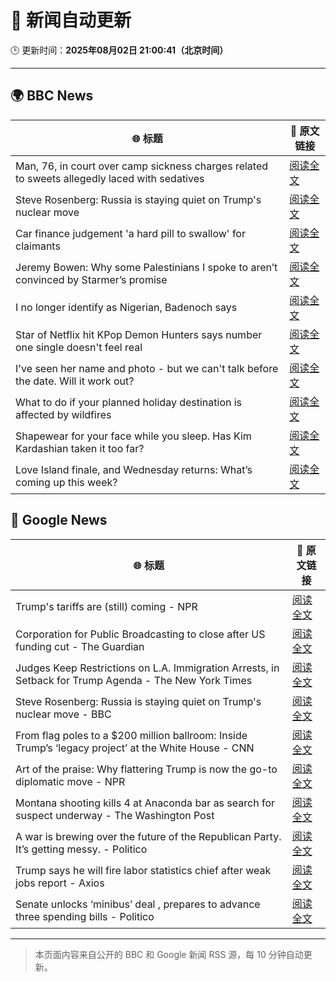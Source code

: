 # 🧠 新闻自动更新

🕒 更新时间：**2025年08月02日 21:00:41（北京时间）**

---

## 🌍 BBC News

| 🌐 标题 | 🔗 原文链接 |
|--------|-------------|
| Man, 76, in court over camp sickness charges related to sweets allegedly laced with sedatives | [阅读全文](https://www.bbc.com/news/articles/cwyep6j7z0zo?at_medium=RSS&at_campaign=rss) |
| Steve Rosenberg: Russia is staying quiet on Trump's nuclear move | [阅读全文](https://www.bbc.com/news/articles/cly4kgv9238o?at_medium=RSS&at_campaign=rss) |
| Car finance judgement 'a hard pill to swallow' for claimants | [阅读全文](https://www.bbc.com/news/articles/c7vle481ydno?at_medium=RSS&at_campaign=rss) |
| Jeremy Bowen: Why some Palestinians I spoke to aren’t convinced by Starmer’s promise | [阅读全文](https://www.bbc.com/news/articles/cd6n0eeqp54o?at_medium=RSS&at_campaign=rss) |
| I no longer identify as Nigerian, Badenoch says | [阅读全文](https://www.bbc.com/news/articles/c24z77yg16eo?at_medium=RSS&at_campaign=rss) |
| Star of Netflix hit KPop Demon Hunters says number one single doesn't feel real | [阅读全文](https://www.bbc.com/news/articles/c3dpxknjn07o?at_medium=RSS&at_campaign=rss) |
| I've seen her name and photo - but we can't talk before the date. Will it work out? | [阅读全文](https://www.bbc.com/news/articles/c9w1we5gz5qo?at_medium=RSS&at_campaign=rss) |
| What to do if your planned holiday destination is affected by wildfires | [阅读全文](https://www.bbc.com/news/articles/c626zp6k4g7o?at_medium=RSS&at_campaign=rss) |
| Shapewear for your face while you sleep. Has Kim Kardashian taken it too far? | [阅读全文](https://www.bbc.com/news/articles/cn72rpzg0lpo?at_medium=RSS&at_campaign=rss) |
| Love Island finale, and Wednesday returns: What’s coming up this week? | [阅读全文](https://www.bbc.com/news/articles/c15l4kv45v5o?at_medium=RSS&at_campaign=rss) |

## 📰 Google News

| 🌐 标题 | 🔗 原文链接 |
|--------|-------------|
| Trump's tariffs are (still) coming - NPR | [阅读全文](https://news.google.com/rss/articles/CBMijgFBVV95cUxNSFNxNGR1TERWcUI1bUtVQVowNTZwTzBPcktXZlgyT3o4SDRSakZyQno0V1ZDVGc4YnNXTktXSXA2VmNaOFpSZVF4TGJPejlVNFpEZTVzNjJXdHhadktIQ193blFVRndUenY0MWV4YWVwRkhwaEoyekRqYUFjQms2RnUyTklTNGFSV2xnaXpR?oc=5) |
| Corporation for Public Broadcasting to close after US funding cut - The Guardian | [阅读全文](https://news.google.com/rss/articles/CBMilgFBVV95cUxNMmMyS2xjbkJ4VFAzVFFkMHBBSmZxV0JrNG9rc3Z4aUZkdnVJSVdkMzdXRUF6QUpyZEFBNTRFQTl4Y2F2c19YLW5VdTY1Zkk5eE94UmR4YkdyRmkyNWFJb3lWODUyVzZOeDhCbGRuc0tlcFFvUG5kV1VpbnAzX255WnYyV2txQUszNkZrQzlINTZ6NWljbGc?oc=5) |
| Judges Keep Restrictions on L.A. Immigration Arrests, in Setback for Trump Agenda - The New York Times | [阅读全文](https://news.google.com/rss/articles/CBMihgFBVV95cUxOUVRFQnhFV3NqVnJqTGtpcE9LMlNNcFNYT0FGWldIYXVseVk1djMyM3Jlc1lpNXpTdzNJRi1DamgzeXZMRnBiMHdMQm9UZ1ctaTI2WUY2UXNPTUZRNUd5ZjZnN21Mcmh1ZWpvUDB5VUJ3NEI0d3VHeTItLVVVVEhkeVIwOXMwUQ?oc=5) |
| Steve Rosenberg: Russia is staying quiet on Trump's nuclear move - BBC | [阅读全文](https://news.google.com/rss/articles/CBMiWkFVX3lxTFBVOGFlU1J3QUJXd2JwTXFvVDNVR0hTTTBhMXd5R3M3Y1Q5WTk1R2g5Nk5XV2UtaGY2U0xRaGRaNFVCOFpIeVNCeGVDTWVrNHN6TWZXZG9zbVE2Z9IBX0FVX3lxTE5wZVliR1lHa3dmQnowTENCVUFBLU5ka251OVVWRGRqMHB3cGp3UzdpeDN3Qlh4aEVCeUVaU0lZTXItSW1tekNrYThVZThQZHIxMFZlcEpNTWo3eDJuSzI0?oc=5) |
| From flag poles to a $200 million ballroom: Inside Trump’s ‘legacy project’ at the White House - CNN | [阅读全文](https://news.google.com/rss/articles/CBMihAFBVV95cUxQaG1ER2R1RUdTTzV0Q2tZajd6bktoajNqS3Bhd0w3RDBnWTNTVGpOSE5IcmR4NUNydW85b3FZdEtIMXY5RHVVcjUxb0JqbTRpS2VWSFpEcFZnUEI2OW9CNEt4LWo4Y3NQRU9DemIwdEN1MG9OZDdSUlNNcUJIQ3ZNaEVjd0XSAYoBQVVfeXFMTjVHSlJvb3pSYnpGWjVMdVRmRDFXWks5cVFOSC1sbmwwaUlxMGtGd1puZnhrQ25xQ2lsUlhJVW1rVFlfMW5rRkJOam04VDVOV2x0Zld5bkV4UHBPMmJHNG03NTlZbm80OGRUaWZQWXNoNWliT29vWlhseWxyQVdQcGxpV2dpczV0cGNn?oc=5) |
| Art of the praise: Why flattering Trump is now the go-to diplomatic move - NPR | [阅读全文](https://news.google.com/rss/articles/CBMidEFVX3lxTE85REJxWXp0dzZoTjQ3V0cxMk9hSXRYZk9VSTNvNk5yem1fbWxiRWdRVFVkSV9ra0Z3YW9kNC1BRE5fNzRFbDNiMVZwMDdubm1HTEFzQWJBMXdaS2cxSENYM0xnOUEyeWhSN2x1aW9FbVpScnht?oc=5) |
| Montana shooting kills 4 at Anaconda bar as search for suspect underway - The Washington Post | [阅读全文](https://news.google.com/rss/articles/CBMikAFBVV95cUxNNXNwSy0yZ09uODllLXV6d3dodGtPZmJzbDhWdzdKVXBzcERKZGpSVmg0aVMxMWYtUmVWa2JkLXZpTVMxSWQ0c0d5a19Mcml2Rkt6UVk1LUtEc21IQkVtU0czMGVvbFJVeEdSY1NwUVljdTNneWlQdEktcG1vRWN6RDE4RW9SeDZaanFGVkpUOW0?oc=5) |
| A war is brewing over the future of the Republican Party. It’s getting messy. - Politico | [阅读全文](https://news.google.com/rss/articles/CBMinwFBVV95cUxQT3FoNU5aQ2dJbC1hTkxjZmc5ZjVPVXhRNWZQUV82ZjBxMldoZjAtUUFSMzV6S010anFFQkh0NnpqUWdzZlMwSlp0WkhqM2s3UTdYS3MxRFlNM1ROTkZoNlpjNDNLbmhDY3VtcmhMcEF4NXdTWG1tLUl3bTJOQzZfcWVWZWh2RzFwc3hPQkNPeC1fcFVZZFJuLW9xWGRZUlU?oc=5) |
| Trump says he will fire labor statistics chief after weak jobs report - Axios | [阅读全文](https://news.google.com/rss/articles/CBMibEFVX3lxTE8wNlZtY0YtMDkybGI0eEJtclV0dERjSlpNcTcyaDAwMVFrT3lZMnh1cUN6QWhOOE15WXdzSzAybU85MFNBWDBsSWdlSXlFNHZycC0zN2p5MjJyQk5STV9LWWsxVlhDVGYzd3EybA?oc=5) |
| Senate unlocks ‘minibus’ deal , prepares to advance three spending bills - Politico | [阅读全文](https://news.google.com/rss/articles/CBMimgFBVV95cUxPNjk1UkxxZTB3WVRteV83M0ZvNWZoMEtJUVdqNzBHbHRtRWdhbEpCRzBscXd5OTlldFo1RW92STJpbFNjdXlzOWNScENMVFVXbTNxei1BSTRsd3VYOXFnQ2NISERhcWx6SktmOVdRQ1BucUR6eVAyOVV2dUwzcGh3VlJiWGRTeHJxNVVNamlCZXg4UGFHbGJIdU1n?oc=5) |

---
> 本页面内容来自公开的 BBC 和 Google 新闻 RSS 源，每 10 分钟自动更新。